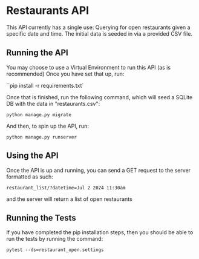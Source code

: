# Restaurants API

This API currently has a single use: Querying for open restaurants given a specific date and time. The initial data is seeded in via a provided CSV file.

## Running the API

You may choose to use a Virtual Environment to run this API (as is recommended)
Once you have set that up, run:

``pip install -r requirements.txt`

Once that is finished, run the following command, which will seed a SQLite DB with the data in "restaurants.csv":

``python manage.py migrate``

And then, to spin up the API, run:

``python manage.py runserver``

## Using the API
Once the API is up and running, you can send a GET request to the server formatted as such:

``restaurant_list/?datetime=Jul 2 2024 11:30am``

and the server will return a list of open restaurants

## Running the Tests

If you have completed the pip installation steps, then you should be able to run the tests by running the command:

``pytest --ds=restaurant_open.settings``

